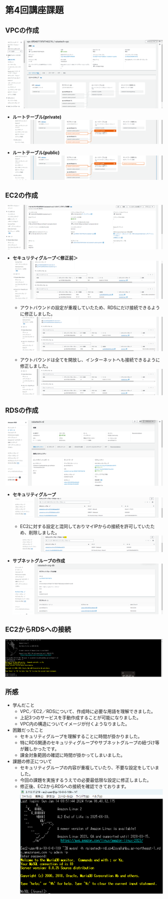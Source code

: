 # 第4回講座課題

## VPCの作成
![VPC詳細](lecture04_images/第4回講座課題証跡_作成_VPC.png)

- **ルートテーブル(private)**  
![ルートテーブル](lecture04_images/第4回講座課題証跡_ルートテーブル_private.png)

- **ルートテーブル(public)**  
![ルートテーブル](lecture04_images/第4回講座課題証跡_ルートテーブル_public.png)

## EC2の作成
![EC2詳細](lecture04_images/第4回講座課題証跡_作成_EC2.png)

- **セキュリティグループ＜修正前＞**  
![EC2セキュリティグループ](lecture04_images/第4回講座課題証跡_セキュリティグループ_EC2.png)


    - アウトバウンドの設定が重複していたため、RDSにだけ接続できるように修正しました。
    ![EC2セキュリティグループ＜修正後＞](lecture04_images/第4回講座課題証跡_セキュリティグループ_EC2修正後.png)
    
    - アウトバウンドは全てを開放し、インターネットへも接続できるように修正しました。
    ![EC2セキュリティグループ＜修正後（2回目）＞](lecture04_images/第4回講座課題証跡_セキュリティグループ_EC2修正後2.png)

## RDSの作成
![RDS詳細](lecture04_images/第4回講座課題証跡_作成_RDS.png)

- **セキュリティグループ**  
![RDSセキュリティグループ](lecture04_images/第4回講座課題証跡_セキュリティグループ_RDS.png)

    - EC2に対する設定と混同しておりマイIPからの接続を許可していたため、削除しました。
    ![RDSセキュリティグループ＜修正後＞](lecture04_images/第4回講座課題証跡_セキュリティグループ_RDS修正後.png)

- **サブネットグループの作成**  
![サブネットグループ](lecture04_images/第4回講座課題証跡_作成_サブネットグループ.png)

## EC2からRDSへの接続
![Tera Term](lecture04_images/第4回講座課題証跡_接続_EC2→RDS.png)

## 所感

- 学んだこと  
    - VPC／EC2／RDSについて、作成時に必要な用語を理解できました。
    - 上記3つのサービスを手動作成することが可能になりました。
    - VPC内の構造についてイメージが付くようなりました。
- 困難だったこと
    - セキュリティグループを理解することに時間が掛かりました。
    - 特にRDS関連のセキュリティグループやサブネットグループの紐づけ等が難しかったです。
    - 課金対象範囲の確認に時間が掛かってしまいました。
- 課題の修正について
    - セキュリティグループの内容が重複していたり、不要な設定をしていました。
    - 今回の課題を実施するうえでの必要最低限な設定に修正しました。
    - 修正後、EC2からRDSへの接続を確認できております。  
    ![課題修正後に接続を再確認](lecture04_images/第4回講座課題証跡_接続再確認.png)